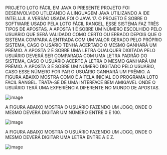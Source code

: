 PROJETO LOTO FÁCIL EM JAVA O PRESENTE PROJETO FOI DESENVOLVIDO UTLIZANDO A LINGUAGEM JAVA UTILIZANDO A IDE INTELIJJI. A VERSÃO USADA FOI O JAVA 17. O PROJETO É SOBRE O SOFTWARE USADO PELA LOTO FÁCIL RANGEL, ESSE SISTEMA FAZ TRÊS TIPOS DE APOSTAS. A APOSTA 1 É SOBRE UM NÚMERO ESCOLHIDO PELO USUÁRIO QUE SERÁ VALIDADO COMO CERTO OU ERRADO DEPOIS QUE O SISTEMA COMPARA A ENTRADA COM UM VALOR GERADO PELO PRÓPRIO SISTEMA, CASO O USÁRIO TENHA ACERTADO O MESMO GANHARÁ UM PRÊMIO. A APOSTA 2 É SOBRE UMA LETRA QUALQUER DIGITADA PELO USUÁRIO DEVERÁ SER COMPARADA COM UMA LETRA PADRÃO DO SISTEMA, CASO O USUÁRIO ACERTE A LETRA O MESMO GANHARÁ UM PRÊMIO. A APOSTA 3 É SOBRE UM NÚMERO DIGITADO PELO USUÁRIO, CASO ESSE NÚMERO FOR PAR O USUÁRIO GANHARÁ UM PRÊMIO. A FIGURA ABAIXO MOSTRA COMO É A TELA INICIAL DO PROGRAMA LOTO FÁCIL RANGEL. TRATA-SE DE UMA INTERFACE BEM AMIGÁVEL ONDE O USUÁRIO TERÁ UMA EXPERIÊNCIA DIFERENTE NO MUNDO DE APOSTAS.

![image](https://github.com/pabloraa/LOTOFACIL/assets/94971344/8df881b8-2993-4505-8371-b3f999a09edd)

A FIGURA ABAIXO MOSTRA O USUÁRIO FAZENDO UM JOGO, ONDE O MESMO DEVERÁ DIGITAR UM NÚMERO ENTRE 0 E 100.

![image](https://github.com/pabloraa/LOTOFACIL/assets/94971344/a62118a8-d158-4c0a-8824-1bfdde14c9b2)

A FIGURA ABAIXO MOSTRA O USUÁRIO FAZENDO UM JOGO, ONDE O MESMO DEVERÁ DIGITAR UMA LETRA ENTRE A E Z.

![image](https://github.com/pabloraa/LOTOFACIL/assets/94971344/2872f179-2812-4f99-9d7a-288a058ed071)








